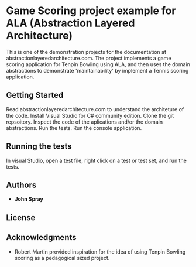 # Game Scoring project example for ALA (Abstraction Layered Architecture)

This is one of the demonstration projects for the documentation at abstractionlayeredarchitecture.com.
The project implements a game scoring application for Tenpin Bowling using ALA, and then uses the domain abstractions to demonstrate 'maintainability' by implement a Tennis scoring application.

## Getting Started

Read abstractionlayeredarchitecture.com to understand the architeture of the code.
Install Visual Studio for C# community edition.
Clone the git repsoitory.
Inspect the code of the aplications and/or the domain abstractions.
Run the tests.
Run the console application.

## Running the tests

In visual Studio, open a test file, right click on a test or test set, and run the tests.

## Authors

* **John Spray** 

## License


## Acknowledgments

* Robert Martin provided inspiration for the idea of using Tenpin Bowling scoring as a pedagogical sized project.
